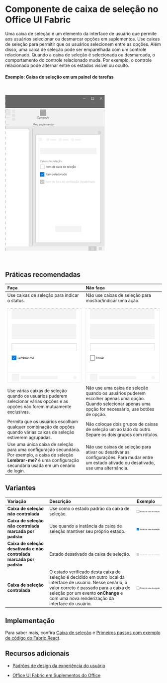 # <a name="checkbox-component-in-office-ui-fabric"></a>Componente de caixa de seleção no Office UI Fabric

Uma caixa de seleção é um elemento da interface de usuário que permite aos usuários selecionar ou desmarcar opções em suplementos. Use caixas de seleção para permitir que os usuários selecionem entre as opções. Além disso, uma caixa de seleção pode ser emparelhada com um controle relacionado. Quando a caixa de seleção é selecionada ou desmarcada, o comportamento do controle relacionado muda. Por exemplo, o controle relacionado pode alternar entre os estados visível ou oculto.
  
#### <a name="example-check-box-in-a-task-pane"></a>Exemplo: Caixa de seleção em um painel de tarefas

<br/>

![Uma imagem que mostra uma caixa de seleção](../images/overview_withApp_checkbox.png)

<br/>

## <a name="best-practices"></a>Práticas recomendadas

|**Faça**|**Não faça**|
|:------------|:--------------|
|Use caixas de seleção para indicar o status.<br/><br/>![Exemplo de caixa de seleção do que fazer](../images/checkboxDo.png)<br/>|Não use caixas de seleção para mostrar/indicar uma ação.<br/><br/>![Exemplo de caixa de seleção do que não fazer](../images/checkboxDont.png)<br/>|
|Use várias caixas de seleção quando os usuários puderem selecionar várias opções e as opções não forem mutuamente exclusivas.|Não use uma caixa de seleção quando os usuários puderem escolher apenas uma opção. Quando selecionar apenas uma opção for necessário, use botões de opção.|
|Permita que os usuários escolham qualquer combinação de opções quando várias caixas de seleção estiverem agrupadas.|Não coloque dois grupos de caixas de seleção um ao lado do outro. Separe os dois grupos com rótulos.|
|Use uma única caixa de seleção para uma configuração secundária. Por exemplo, a caixa de seleção **Lembrar-me?** é uma configuração secundária usada em um cenário de login.|Não use caixas de seleção para ativar ou desativar as configurações. Para mudar entre um estado ativado ou desativado, use uma alternância.|

## <a name="variants"></a>Variantes

|**Variação**|**Descrição**|**Exemplo**|
|:------------|:--------------|:----------|
|**Caixa de seleção não controlada**|Use como o estado padrão da caixa de seleção. |![Imagem de caixa de seleção não controlada](../images/checkbox_unchecked.png)|
|**Caixa de seleção não controlada marcada por padrão**|Use quando a instância da caixa de seleção mantiver seu próprio estado. |![Imagem da caixa de seleção não controlada marcada por padrão](../images/checkbox_checked.png)|
|**Caixa de seleção desativada e não controlada marcada por padrão**|Estado desativado da caixa de seleção. |![Imagem de caixa de seleção desativada e não controlada marcada por padrão](../images/checkbox_disabled.png)|
|**Caixa de seleção controlada**|O estado verificado desta caixa de seleção é decidido em outro local da interface de usuário. Nesse cenário, o valor correto é passado para a caixa de seleção por um evento **onChange** e com uma nova renderização da interface do usuário. |![Imagem de caixa de seleção controlada](../images/checkbox_unchecked.png)|

## <a name="implementation"></a>Implementação

Para saber mais, confira [Caixa de seleção](https://dev.office.com/fabric#/components/checkbox) e [Primeiros passos com exemplo de código do Fabric React](https://github.com/OfficeDev/Word-Add-in-GettingStartedFabricReact).

## <a name="additional-resources"></a>Recursos adicionais

- [Padrões de design da experiência do usuário](https://github.com/OfficeDev/Office-Add-in-UX-Design-Patterns-Code)

- [Office UI Fabric em Suplementos do Office](office-ui-fabric.md)
